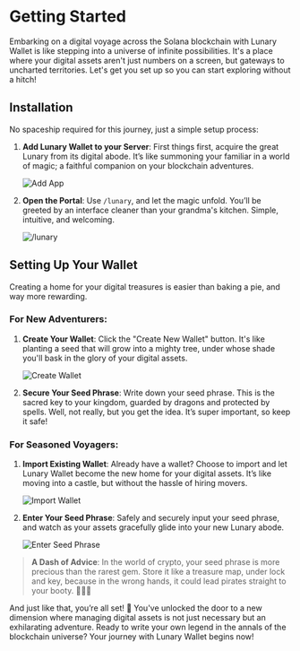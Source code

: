 # Getting Started

Embarking on a digital voyage across the Solana blockchain with Lunary Wallet is like stepping into a universe of infinite possibilities. It's a place where your digital assets aren't just numbers on a screen, but gateways to uncharted territories. Let's get you set up so you can start exploring without a hitch!

## Installation

No spaceship required for this journey, just a simple setup process:

1. **Add Lunary Wallet to your Server**: First things first, acquire the great Lunary from its digital abode. It’s like summoning your familiar in a world of magic; a faithful companion on your blockchain adventures.

   ![Add App](https://lunary-fa.b-cdn.net/docs/2-1-1.png)

2. **Open the Portal**: Use `/lunary`, and let the magic unfold. You’ll be greeted by an interface cleaner than your grandma's kitchen. Simple, intuitive, and welcoming.

   ![`/lunary`](https://lunary-fa.b-cdn.net/docs/2-1-2.png)

## Setting Up Your Wallet

Creating a home for your digital treasures is easier than baking a pie, and way more rewarding.

### For New Adventurers:

1. **Create Your Wallet**: Click the "Create New Wallet" button. It's like planting a seed that will grow into a mighty tree, under whose shade you'll bask in the glory of your digital assets.

   ![Create Wallet](https://lunary-fa.b-cdn.net/docs/2-1-3.png)

2. **Secure Your Seed Phrase**: Write down your seed phrase. This is the sacred key to your kingdom, guarded by dragons and protected by spells. Well, not really, but you get the idea. It’s super important, so keep it safe!

### For Seasoned Voyagers:

1. **Import Existing Wallet**: Already have a wallet? Choose to import and let Lunary Wallet become the new home for your digital assets. It’s like moving into a castle, but without the hassle of hiring movers.

   ![Import Wallet](https://lunary-fa.b-cdn.net/docs/2-1-4.png)

2. **Enter Your Seed Phrase**: Safely and securely input your seed phrase, and watch as your assets gracefully glide into your new Lunary abode.

   ![Enter Seed Phrase](https://lunary-fa.b-cdn.net/docs/2-1-5.png)

> **A Dash of Advice**: In the world of crypto, your seed phrase is more precious than the rarest gem. Store it like a treasure map, under lock and key, because in the wrong hands, it could lead pirates straight to your booty. 🏴‍☠️💎

And just like that, you’re all set! 🌟 You've unlocked the door to a new dimension where managing digital assets is not just necessary but an exhilarating adventure. Ready to write your own legend in the annals of the blockchain universe? Your journey with Lunary Wallet begins now!
